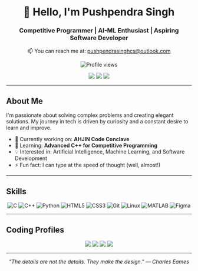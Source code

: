 <div align="center">

# 👋 Hello, I'm Pushpendra Singh

### Competitive Programmer | AI-ML Enthusiast | Aspiring Software Developer

📫 You can reach me at: pushpendrasinghcs@outlook.com

![Profile views](https://komarev.com/ghpvc/?username=aetosdios301&label=Profile%20views&color=0e75b6&style=flat)

[<img src="https://img.shields.io/badge/Twitter-1DA1F2?style=for-the-badge&logo=twitter&logoColor=white" />](https://twitter.com/aetosdios301)
[<img src="https://img.shields.io/badge/LinkedIn-0077B5?style=for-the-badge&logo=linkedin&logoColor=white" />](https://linkedin.com/in/pushpendrasinghcs)
[<img src="https://img.shields.io/badge/Instagram-E4405F?style=for-the-badge&logo=instagram&logoColor=white" />](https://instagram.com/aetosdios_301)

</div>

---

## About Me

I'm passionate about solving complex problems and creating elegant solutions. My journey in tech is driven by curiosity and a constant desire to learn and improve.

- 🔭 Currently working on: **AHJIN Code Conclave**
- 🌱 Learning: **Advanced C++ for Competitive Programming**
- 💡 Interested in: Artificial Intelligence, Machine Learning, and Software Development
- ⚡ Fun fact: I can type at the speed of thought (well, almost!)

---

## Skills

<div align="center">

![C](https://img.shields.io/badge/C-00599C?style=for-the-badge&logo=c&logoColor=white)
![C++](https://img.shields.io/badge/C%2B%2B-00599C?style=for-the-badge&logo=c%2B%2B&logoColor=white)
![Python](https://img.shields.io/badge/Python-3776AB?style=for-the-badge&logo=python&logoColor=white)
![HTML5](https://img.shields.io/badge/HTML5-E34F26?style=for-the-badge&logo=html5&logoColor=white)
![CSS3](https://img.shields.io/badge/CSS3-1572B6?style=for-the-badge&logo=css3&logoColor=white)
![Git](https://img.shields.io/badge/Git-F05032?style=for-the-badge&logo=git&logoColor=white)
![Linux](https://img.shields.io/badge/Linux-FCC624?style=for-the-badge&logo=linux&logoColor=black)
![MATLAB](https://img.shields.io/badge/MATLAB-0076A8?style=for-the-badge&logo=mathworks&logoColor=white)
![Figma](https://img.shields.io/badge/Figma-F24E1E?style=for-the-badge&logo=figma&logoColor=white)

</div>

---

## Coding Profiles

<div align="center">

[<img src="https://img.shields.io/badge/CodeChef-5B4638?style=for-the-badge&logo=codechef&logoColor=white" />](https://www.codechef.com/users/aetos_dios301)
[<img src="https://img.shields.io/badge/Codeforces-445f9d?style=for-the-badge&logo=Codeforces&logoColor=white" />](https://codeforces.com/profile/aetosdios_301)
[<img src="https://img.shields.io/badge/AtCoder-276DC3?style=for-the-badge&logo=AtCoder&logoColor=white" />](https://atcoder.jp/users/AetosDios301)
[<img src="https://img.shields.io/badge/LeetCode-000000?style=for-the-badge&logo=LeetCode&logoColor=#d16c06" />](https://www.leetcode.com/aetos_dios301)

</div>

---

<div align="center">

*"The details are not the details. They make the design." — Charles Eames*

</div>
